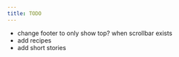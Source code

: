 ```yaml
---
title: TODO
---
```


- change footer to only show top? when scrollbar exists
- add recipes
- add short stories

